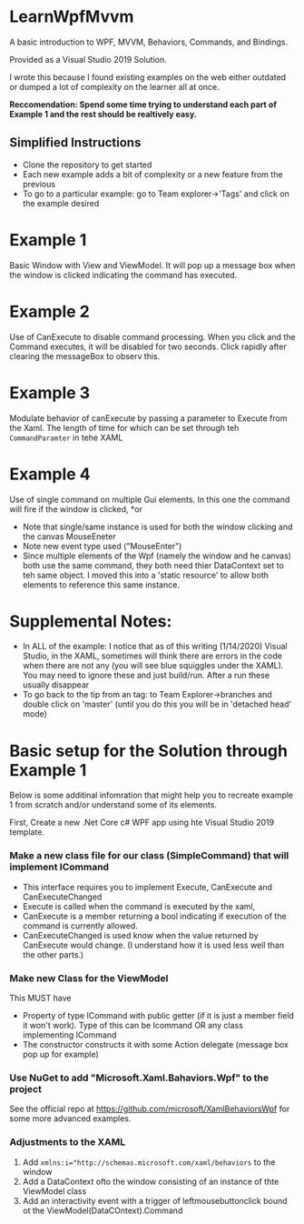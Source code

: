 # LearnWpfMvvm
A basic introduction to WPF, MVVM, Behaviors, Commands, and Bindings.

Provided as a Visual Studio 2019 Solution.  

I wrote this because I found existing examples on the web either outdated or dumped a lot of complexity on the learner all at once.  

**Reccomendation: Spend some time trying to understand each part of Example 1 and the rest should be realtively easy.**

## Simplified Instructions
*	Clone the repository to get started
* Each new example adds a bit of complexity or a new feature from the previous
* To go to a particular example: go to Team explorer->'Tags' and click on the example desired

# Example 1 
Basic Window with View and ViewModel.  It will pop up a message box when the window is clicked indicating the command has executed.
# Example 2
Use of CanExecute to disable command processing.  When you click and the Command executes, it will be disabled for two seconds. Click rapidly after clearing the messageBox to observ this.
# Example 3
Modulate behavior of canExecute by passing a parameter to Execute from the Xaml. The length of time for which can be set through teh `CommandParamter` in tehe XAML
# Example 4
Use of single command on multiple Gui elements. In this one the command will fire if the window is clicked, *or
* Note that single/same instance is used for both the window clicking and the canvas MouseEneter
* Note new event type used ("MouseEnter")
* Since multiple elements of the Wpf (namely the window and he canvas) both use the same command, they both need thier DataContext set to teh same object. I moved this into a 'static resource' to allow both elements to reference this same instance.

# Supplemental Notes: 
* In ALL of the example: I notice that as of this writing (1/14/2020) Visual Studio, in the XAML, sometimes will think there are errors in the code when there are not any (you will see blue squiggles under the XAML).  You may need to ignore these and just build/run. After a run these usually disappear
* To go back to the tip from an tag: to Team Explorer->branches and double click on 'master' (until you do this you will be in 'detached head' mode)

# Basic setup for the Solution through Example 1
Below is some additinal infomration that might help you to recreate example 1 from scratch and/or understand some of its elements.

First, Create a new .Net Core c# WPF app using hte Visual Studio 2019 template.

### Make a new class file for our class (SimpleCommand) that will implement ICommand
* This interface requires you to implement Execute, CanExecute and CanExecuteChanged
* Execute is called when the command is executed by the xaml, 
* CanExecute is a member returning a bool indicating if execution of the command  is currently allowed. 
* CanExecuteChanged is used know when the value returned by CanExecute would change. (I understand how it is used less well than the other parts.)
### Make new Class for the ViewModel
This MUST have
* Property of type ICommand with public getter (if it is just a member field it won't work). Type of this can be Icommand OR any class implementing ICommand
* The constructor constructs it with some Action delegate (message box pop up for example)
### Use NuGet to add "Microsoft.Xaml.Bahaviors.Wpf" to the project
See  the official repo at https://github.com/microsoft/XamlBehaviorsWpf for some more advanced examples.
### Adjustments to the XAML
1. Add `xmlns:i="http://schemas.microsoft.com/xaml/behaviors`  to the window
2. Add a DataContext ofto the window consisting of an instance of thte ViewModel class
3. Add an interactivity event with a trigger of leftmousebuttonclick bound ot the ViewModel(DataCOntext).Command
